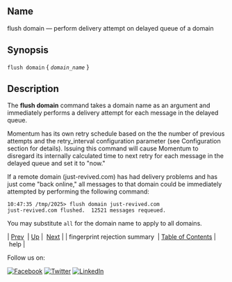 <a name="console_commands.flush_domain"></a>
## Name

flush domain — perform delivery attempt on delayed queue of a domain

## Synopsis

`flush domain` { *`domain_name`* }

<a name="idp13349184"></a>
## Description

The **flush domain**        command takes a domain name as an argument and immediately performs a delivery attempt for each message in the delayed queue.

Momentum has its own retry schedule based on the the number of previous attempts and the retry_interval configuration parameter (see Configuration section for details). Issuing this command will cause Momentum to disregard its internally calculated time to next retry for each message in the delayed queue and set it to "now."

If a remote domain (just-revived.com) has had delivery problems and has just come "back online," all messages to that domain could be immediately attempted by performing the following command:

```
10:47:35 /tmp/2025> flush domain just-revived.com
just-revived.com flushed.  12521 messages requeued.
```

You may substitute `all` for the domain name to apply to all domains.

| [Prev](console_commands.fingerprint_rejection_summary.php)  | [Up](console.cmds.ref.php) |  [Next](console_commands.help.php) |
| fingerprint rejection summary  | [Table of Contents](index.php) |  help |

Follow us on:

[![Facebook](https://support.messagesystems.com/images/icon-facebook.png)](http://www.facebook.com/messagesystems) [![Twitter](https://support.messagesystems.com/images/icon-twitter.png)](http://twitter.com/#!/MessageSystems) [![LinkedIn](https://support.messagesystems.com/images/icon-linkedin.png)](http://www.linkedin.com/company/message-systems)